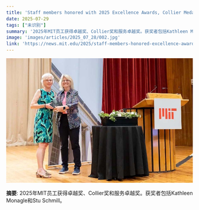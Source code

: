 ```yaml
---
title: 'Staff members honored with 2025 Excellence Awards, Collier Medal, and Staff Award for Distinction in Service'
date: 2025-07-29
tags: ["未识别"]
summary: '2025年MIT员工获得卓越奖、Collier奖和服务卓越奖。获奖者包括Kathleen Monagle和Stu Schmill。'
image: 'images/articles/2025_07_28/002.jpg'
link: 'https://news.mit.edu/2025/staff-members-honored-excellence-awards-collier-medal-staff-award-distinction-service-0728'
---
```

![Staff members honored with 2025 Excellence Awards, Collier Medal, and Staff Award for Distinction in Service](images/articles/2025_07_28/002.jpg)

**摘要**: 2025年MIT员工获得卓越奖、Collier奖和服务卓越奖。获奖者包括Kathleen Monagle和Stu Schmill。
